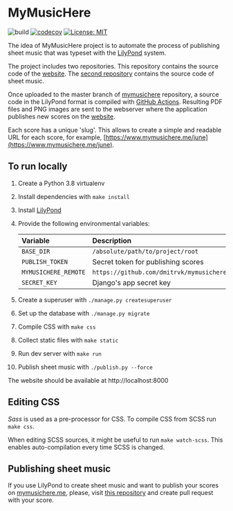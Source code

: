# MyMusicHere

![build](https://github.com/dmitrvk/mymusichere-app/workflows/build/badge.svg)
[![codecov](https://codecov.io/gh/dmitrvk/mymusichere.me/branch/master/graph/badge.svg)](https://codecov.io/gh/dmitrvk/mymusichere.me)
[![License: MIT](https://img.shields.io/badge/License-MIT-green.svg)](https://opensource.org/licenses/MIT)

The idea of MyMusicHere project is to automate the process
of publishing sheet music that was typeset with the
[LilyPond](http://lilypond.org) system.

The project includes two repositories.
This repository contains the source code of the
[website](http://www.mymusichere.me).
The [second repository](http://github.com/dmitrvk/mymusichere)
contains the source code of sheet music.

Once uploaded to the master branch of
[mymusichere](http://github.com/dmitrvk/mymusichere)
repository, a source code in the LilyPond format
is compiled with
[GitHub Actions](https://github.com/dmitrvk/mymusichere/actions).
Resulting PDF files and PNG images are sent to the webserver
where the application publishes new scores on the
[website](http://www.mymusichere.me).

Each score has a unique 'slug'.
This allows to create a simple and readable URL for each score, for example,
[https://www.mymusichere.me/june](https://www.mymusichere.me/june).

## To run locally

1. Create a Python 3.8 virtualenv

2. Install dependencies with `make install`

3. Install [LilyPond](https://lilypond.org)

4. Provide the following environmental variables:

    | Variable             | Description                              |
    | :------------------- | :--------------------------------------- |
    | `BASE_DIR`           | `/absolute/path/to/project/root`         |
    | `PUBLISH_TOKEN`      | Secret token for publishing scores       |
    | `MYMUSICHERE_REMOTE` | `https://github.com/dmitrvk/mymusichere` |
    | `SECRET_KEY`         | Django's app secret key                  |

5. Create a superuser with `./manage.py createsuperuser`

6. Set up the database with `./manage.py migrate`

7. Compile CSS with `make css`

8. Collect static files with `make static`

9. Run dev server with `make run`

10. Publish sheet music with `./publish.py --force`

The website should be available at http://localhost:8000


## Editing CSS

*Sass* is used as a pre-processor for CSS.
To compile CSS from SCSS run `make css`.

When editing SCSS sources, it might be useful to run `make watch-scss`.
This enables auto-compilation every time SCSS is changed.


## Publishing sheet music

If you use LilyPond to create sheet music
and want to publish your scores on
[mymusichere.me](https://www.mymusichere.me),
please, visit
[this repository](https://github.com/dmitrvk/mymusichere)
and create pull request with your score.
